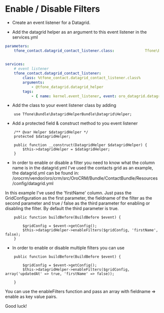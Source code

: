 Enable / Disable Filters
=====================

- Create an event listener for a Datagrid. 

- Add the datagrid helper as an argument to this event listener in the services.yml

```yaml
parameters:        
    tfone_contact.datagrid_contact_listener.class:              Tfone\Bundle\ContactBundle\EventListener\Datagrid\ContactListener
  
        
services:    
    # event listener    
    tfone_contact.datagrid_contact_listener:
        class: %tfone_contact.datagrid_contact_listener.class%
        arguments: 
            - @tfone_datagrid.datagrid_helper
        tags:
            - { name: kernel.event_listener, event: oro_datagrid.datagrid.build.before.contacts-grid, method: buildBefore }
```

- Add the class to your event listener class by adding

```
    use Tfone\Bundle\DatagridHelperBundle\Datagrid\Helper;
```

- Add a protected field & construct method to you event listener

```
    /** @var Helper $datagridHelper */
    protected $datagridHelper;

    public function __construct(DatagridHelper $datagridHelper) {
        $this->datagridHelper = $datagridHelper;
    }
```

- In order to enable or disable a filter you need to know what the column name is in the datagrid.yml
I've used the contacts grid as an example, the datagrid.yml can be found in:
/orocrm/vendor/oro/crm/src/OroCRM/Bundle/ContactBundle/Resources/config/datagrid.yml

In this example I've used the 'firstName' column. Just pass the GridConfiguration as the first parameter, the 
fieldname of the filter as the second parameter and true / false as the third parameter for enabling or disabling
the filter. By default the third parameter is true.

```
    public function buildBefore(BuildBefore $event) {
    
        $gridConfig = $event->getConfig();
        $this->datagridHelper->enableFilters($gridConfig, 'firstName', false);
    }
```

- In order to enable or disable multiple filters you can use

```
    public function buildBefore(BuildBefore $event) {
    
        $gridConfig = $event->getConfig();
        $this->datagridHelper->enableFilters($gridConfig, array('updatedAt' => true, 'firstName' => false));

    }
```

You can use the enableFilters function and pass an array with fieldname => enable as key value pairs.

Good luck!